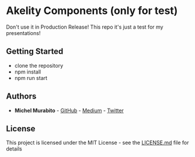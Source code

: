 # Akelity Components (only for test)

Don't use it in Production Release! This repo it's just a test for my presentations!

## Getting Started

* clone the repository 
* npm install
* npm run start

## Authors

* **Michel Murabito** - [GitHub](https://github.com/akelity) - [Medium](https://medium.com/@mich.murabito) - [Twitter](https://twitter.com/michelmurabito)

## License

This project is licensed under the MIT License - see the [LICENSE.md](LICENSE.md) file for details
